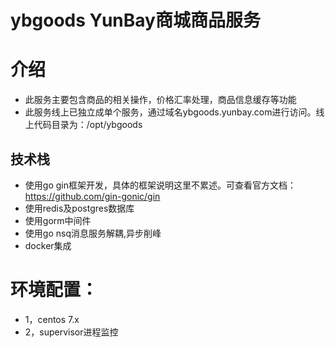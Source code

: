 # ybgoods YunBay商城商品服务

# 介绍

* 此服务主要包含商品的相关操作，价格汇率处理，商品信息缓存等功能
* 此服务线上已独立成单个服务，通过域名ybgoods.yunbay.com进行访问。线上代码目录为：/opt/ybgoods

## 技术栈

- 使用go gin框架开发，具体的框架说明这里不累述。可查看官方文档：https://github.com/gin-gonic/gin
- 使用redis及postgres数据库
- 使用gorm中间件
- 使用go nsq消息服务解耦,异步削峰
- docker集成


# 环境配置：

* 1，centos 7.x
* 2，supervisor进程监控




